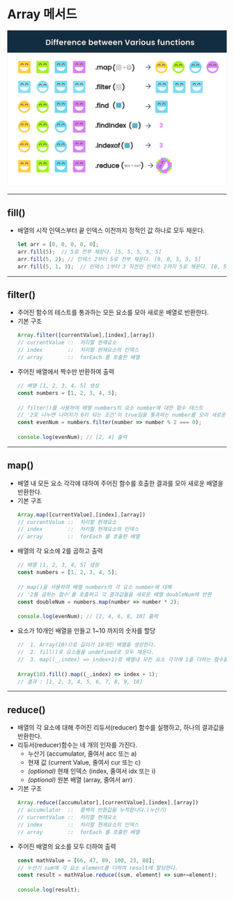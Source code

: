 # Array 메서드
![](images/array-methods.png)

---
## fill()
- 배열의 시작 인덱스부터 끝 인덱스 이전까지 정적인 값 하나로 모두 채운다.
  ```js
  let arr = [0, 0, 0, 0, 0];
  arr.fill(5);  // 5로 전부 채운다. [5, 5, 5, 5, 5]
  arr.fill(5, 2); // 인덱스 2부터 5로 전부 채운다. [0, 0, 5, 5, 5]
  arr.fill(5, 1, 3);  // 인덱스 1부터 3 직전인 인덱스 2까지 5로 채운다. [0, 5, 5, 0, 0]
  ```
---
## filter()
- 주어진 함수의 테스트를 통과하는 모든 요소를 모아 새로운 배열로 반환한다.
- 기본 구조
  ```js
  Array.filter([currentValue],[index],[array])
  // currentValue ::  처리할 현재요소
  // index        ::  처리할 현재요소의 인덱스
  // array        ::  forEach 를 호출한 배열
  ```
- 주어진 배열에서 짝수만 반환하여 출력
  ```js
  // 배열 [1, 2, 3, 4, 5] 생성
  const numbers = [1, 2, 3, 4, 5];

  // filter()를 사용하여 배열 numbers의 요소 number에 대한 함수 테스트
  // '2로 나누면 나머지가 0이 되는 조건'이 true임을 통과하는 number를 모아 새로운 배열 evenNum에 반환.
  const evenNum = numbers.filter(number => number % 2 === 0);

  console.log(evenNum); // [2, 4] 출력
  ```
---
## map()
- 배열 내 모든 요소 각각에 대하여 주어진 함수를 호출한 결과를 모아 새로운 배열을 반환한다.
- 기본 구조
  ```js
  Array.map([currentValue],[index],[array])
  // currentValue ::  처리할 현재요소
  // index        ::  처리할 현재요소의 인덱스
  // array        ::  forEach 를 호출한 배열
  ```
- 배열의 각 요소에 2를 곱하고 출력
    ```js
  // 배열 [1, 2, 3, 4, 5] 생성
  const numbers = [1, 2, 3, 4, 5];

  // map()을 사용하여 배열 numbers의 각 요소 number에 대해
  // '2를 곱하는 함수'를 호출하고 각 결과값들을 새로운 배열 doubleNum에 반환
  const doubleNum = numbers.map(number => number * 2);

  console.log(evenNum); // [2, 4, 6, 8, 10] 출력
  ```
- 요소가 10개인 배열을 만들고 1~10 까지의 숫자를 할당
  ```js
  //  1. Array(10)으로 길이가 10개인 배열을 생성한다.
  //  2. fill()로 요소들을 undefined로 모두 채운다.
  //  3. map((_,index) => index+1)로 배열내 모든 요소 각각에 1을 더하는 함수를 호출한다.
  
  Array(10).fill().map((_,index) => index + 1);
  // 결과 : [1, 2, 3, 4, 5, 6, 7, 8, 9, 10]
  ```
---
## reduce()
- 배열의 각 요소에 대해 주어진 리듀서(reducer) 함수를 실행하고, 하나의 결과값을 반환한다.
- 리듀서(reducer)함수는 네 개의 인자를 가진다.
  - 누산기 (accumulator, 줄여서 acc 또는 a)
  - 현재 값 (current Value, 줄여서 cur 또는 c)
  - *(optional)* 현재 인덱스 (index, 줄여서 idx 또는 i)
  - *(optional)* 원본 배열 (array, 줄여서 arr)
- 기본 구조
  ```js
  Array.reduce([accumulator],[currentValue],[index],[array])
  // accumulator  ::  콜백의 반환값을 누적합니다.(누산기)
  // currentValue ::  처리할 현재요소
  // index        ::  처리할 현재요소의 인덱스
  // array        ::  forEach 를 호출한 배열
  ```
- 주어진 배열의 요소를 모두 더하여 출력
  ```js
  const mathValue = [66, 47, 89, 100, 23, 88];
  // 누산기 sum에 각 요소 element를 더하여 result에 할당한다.
  const result = mathValue.reduce((sum, element) => sum+=element);

  console.log(result);
  ```
  